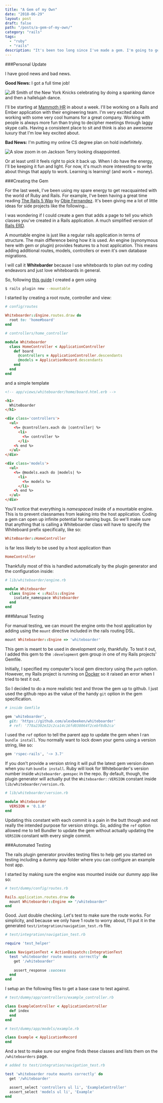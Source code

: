 ```yaml
---
title: "A Gem of my Own"
date: "2018-06-29"
layout: post
draft: false
path: "/posts/a-gem-of-my-own/"
category: "rails"
tags:
  - "ruby"
  - "rails"
description: "It's been too long since I've made a gem. I'm going to get some more practice by making a simple gem that visualizes some simple information about it's parent Rails app. Let's have some fun!"
---
```


###Personal Update

I have good news and bad news. 

**Good News:** I got a full time job!

<img src='https://media.giphy.com/media/CwAlFqwEGreoM/giphy.gif' style='max-width: 100%' alt='JR Smith of the New York Knicks celebrating by doing a spanking dance and then a hallelujah dance.'>
</img>

I'll be starting at [Mammoth HR](https://www.mammothhr.com) in about a week. I'll be working on a Rails and Ember application with their engineering team. I'm very excited about working with some very cool humans for a great company. Working with people is always more fun than trying to decipher meetings through laggy skype calls. Having a consistent place to sit and think is also an awesome luxury that I'm low key excited about.

**Bad News:** I'm putting my online CS degree plan on hold indefinitely.

<img src='https://media.giphy.com/media/tEG1nF1v7AL8A/giphy.gif' style='max-width: 100%' alt='A slow zoom in on Jackson Terry looking disappointed.'>
</img>

Or at least until it feels right to pick it back up. When I do have the energy, I'll be keeping it fun and light. For now, it's much more interesting to write about things that apply to work. Learning is learning! (and work = money).

###Creating the Gem

For the last week, I've been using my spare energy to get reacquainted with the world of Ruby and Rails. For example, I've been having a great time reading [The Rails 5 Way](https://www.amazon.com/Rails-Way-Addison-Wesley-Professional-Ruby/dp/0134657675) by [Obie Fernandez](https://twitter.com/obie?ref_src=twsrc%5Egoogle%7Ctwcamp%5Eserp%7Ctwgr%5Eauthor). It's been giving me a lot of little ideas for side projects like the following...

I was wondering if I could create a gem that adds a page to tell you which classes you've created in a Rails application. A much simplified version of [Rails ERD](https://github.com/voormedia/rails-erd).

A mountable engine is just like a regular rails application in terms of structure. The main difference being how it is used. An engine (synonymous here with gem or plugin) provides features to a host application. This means adding additional routes, models, controllers or even it's own database migrations.

I will call it **Whitebarder** because I use whiteboards to plan out my coding endeavors and just love whiteboards in general.

So, following [this guide](http://guides.rubyonrails.org/engines.html) I created a gem using 
```bash
$ rails plugin new --mountable
```

I started by creating a root route, controller and view:

```ruby
# config/routes

Whiteboarder::Engine.routes.draw do
  root to: 'home#board'
end

# controllers/home_controller

module Whiteboarder
  class HomeController < ApplicationController
    def board
      @controllers = ApplicationController.descendants
      @models = ApplicationRecord.descendants
    end
  end
end
```

and a simple template

```html
<!-- app/views/whiteboarder/home/board.html.erb -->

<h1>
  WhiteBoarder
</h1>

<div class='controllers'>
  <ul>
    <%= @controllers.each do |controller| %>
      <li>
        <%= controller %>
      </li>
    <% end %>
  </ul>
</div>

<div class='models'>
  <ul>
    <%= @models.each do |models| %>
      <li>
        <%= models %>
      </li>
    <% end %>
  </ul>
</div>
```

You'll notice that everything is *namespaced* inside of a mountable engine. This is to prevent classnames from leaking into the host application. Coding a gem can open up infinite potential for naming bugs. So we'll make sure that anything that is calling a Whiteboarder class will have to specify the Whiteboard prefix specifically, like so:

```ruby
WhiteBoarder::HomeController
```

is far less likely to be used by a host application than

```ruby
HomeController
```

Thankfully most of this is handled automatically by the plugin generator and the configuration inside:

```ruby
# lib/whiteboarder/engine.rb

module Whiteboarder
  class Engine < ::Rails::Engine
    isolate_namespace Whiteboarder
  end
end
```

###Manual Testing

For manual testing, we can mount the engine onto the host application by adding using the `mount` directive included in the rails routing DSL.

```ruby
mount Whiteboarder::Engine => 'whiteboarder'
```

This gem is meant to be used in development only, thankfully. To test it out, I added this gem to the `:development` gem group in one of my Rails projects' Gemfile.

Initially, I specified my computer's local gem directory using the `path` option. However, my Rails project is running on [Docker](https://www.docker.com/) so it raised an error when I tried to test it out.

So I decided to do a more realistic test and throw the gem up to github. I just used the github repo as the value of the handy `git` option in the gem specification.

```ruby
# inside Gemfile

gem 'whiteboarder', 
  git: 'https://github.com/alexbeeken/whiteboarder'
  # ref: '778a2302e32c2ca14c16fd038064f2cebf8db2ca'
```

I used the `ref` option to tell the parent app to update the gem when I ran `bundle install`. You normally want to lock down your gems using a version string, like so:

```ruby
gem 'rspec-rails', '~> 3.7'
```

If you don't provide a version string it will pull the latest gem version down when you run `bundle install`. Ruby will look for Whiteboarder's version number inside `whiteboarder.gemspec` in the repo. By default, though, the plugin generator will actually put the `Whiteboarder::VERSION` constant inside `lib/whiteboarder/version.rb`.

```ruby
# lib/whiteboarder/version.rb

module Whiteboarder
  VERSION = '0.1.0'
end
```

Updating this constant with each commit is a pain in the butt though and not really the intended purpose for version strings. So, adding the `ref` option allowed me to tell Bundler to update the gem without actually updating the `VERSION` constant with every single commit.

###Automated Testing

The rails plugin generator provides testing files to help get you started on testing including a dummy app folder where you can configure an example host app.

I started by making sure the engine was mounted inside our dummy app like so:

```ruby
# test/dummy/config/routes.rb

Rails.application.routes.draw do
  mount Whiteboarder::Engine => "/whiteboarder"
end
```

Good. Just double checking. Let's test to make sure the route works. For simplicity, and because we only have 1 route to worry about, I'll put it in the generated `test/integration/navigation_test.rb` file.

```ruby
# test/integration/navigation_test.rb

require 'test_helper'

class NavigationTest < ActionDispatch::IntegrationTest
  test 'whiteboarder route mounts correctly' do
    get '/whiteboarder'
    
    assert_response :success
  end
end
```

I setup an the following files to get a base case to test against.

```ruby
# test/dummy/app/controllers/example_controller.rb

class ExampleController < ApplicationController
  def index
  end
end

# test/dummy/app/models/example.rb

class Example < ApplicationRecord
end
```

And a test to make sure our engine finds these classes and lists them on the `/whiteboarders` page.

```ruby
# added to test/integration/navigation_test.rb

test 'whiteboarder route mounts correctly' do
  get '/whiteboarder'

  assert_select 'controllers ul li', 'ExampleController'
  assert_select 'models ul li', 'Example'
end
```